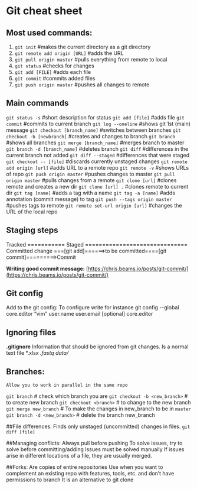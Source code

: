
# Git cheat sheet
## Most used commands:
1. `git init`                                           #makes the current directory as a git directory
2. `git remote add origin [URL]`         #adds the URL
3. `git pull origin master`                   #pulls everything from remote to local
4. `git status`                                      #checks for changes
5. `git add [FILE]`                               #adds each file
6. `git commit`                                    #commits added files
7. `git push origin master`                  #pushes all changes to remote


## Main commands
`git status -s`                    #short description for status
`git add [file]`                    #adds file
`git commit`                    #commits to current branch
`git log --oneline`                #shows git 1st (main) message
`git checkout [branch_name]`            #switches between branches
`git checkout -b [newbranch]`            #creates and changes to branch
`git branch`                    #shows all branches
`git merge [branch_name]`            #merges branch to master
`git branch -d [branch_name]`            #deletes branch
`git diff`                        #differences in the current branch not added
`git diff --staged`                #differences that were staged
`git checkout -- [file]`                #discards currently unstaged changes
`git remote add origin [url]`            #adds URL to a remote repo
`git remote -v`                    #shows URLs of repo
`git push origin master`                #pushes changes to master
`git pull origin master`                #pulls changes from a remote
`git clone [url]`                    #clones remote and creates a new dir
`git clone [url] .`                    #clones remote to current dir
`git tag [name]`                    #adds a tag with a name
`git tag -a [name]`                #adds annotation (commit message) to tag
`git push --tags origin master`            #pushes tags to remote
`git remote set-url origin [url]`            #changes the URL of the local repo            


## Staging steps
Tracked =========== Staged ============================== Committed
change ===[git add]======>to be committed====[git commit]=========>Commit
    
**Writing good commit message:** [https://chris.beams.io/posts/git-commit/](https://chris.beams.io/posts/git-commit/)

## Git config 
Add to the git config:
    To configure write for instance git config --global core.editor “vim”
user.name
user.email
[optional] core.editor

## Ignoring files
**.gitignore**
Information that should be ignored from git changes. Is a normal text file
*.xlsx
*.fastq
data/*

## Branches:
    Allow you to work in parallel in the same repo
`git branch`   # check which branch you are
`git checkout -b <new_branch>`   # to create new branch
`git checkout <branch>`   # to change to the new branch 
`git merge new_branch`   # To make the changes in new_branch to be in `master`
`git branch -d <new_branch>`    # delete the branch new_branch

##File differences:
    Finds only unstaged (uncommitted) changes in files.
`git diff [file]`     

##Managing conflicts:
Always pull before pushing
To solve issues, try to solve before committing/adding
Issues must be solved manually
If issues arise in different locations of a file, they are usually merged.    

##Forks:
Are copies of entire repositories
Use when you want to complement an existing repo with features, tools, etc. and don’t have permissions to branch
It is an alternative to git clone

